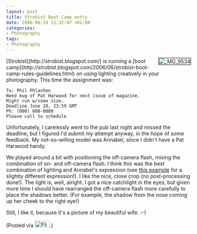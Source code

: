 ```yaml
---
layout: post
title: Strobist Boot Camp entry
date: 2006-06-29 12:32:07 +01:00
categories:
- Photography
tags:
- Photography
---
```

<p><a href="http://www.flickr.com/photos/mathie/177623618/" title="_MG_9534"><img src="http://static.flickr.com/44/177623618_1f346c4a17_m.jpg" alt="_MG_9534" class="alignright" style="border: solid 1px #000000; float: right;" /></a>[Strobist](http://strobist.blogspot.com/) is running a [boot camp](http://strobist.blogspot.com/2006/06/strobist-boot-camp-rules-guidelines.html)  on using lighting creatively in your photography.  This time the assignment was:</p>

    To: Phil Phlashen
    Need mug of Pat Harwood for next issue of magazine.
    Might run w/some size.
    Deadline June 28, 23:59 GMT
    Ph: (000) 000-0000
    Please call to schedule

Unfortunately, I carelessly went to the pub last night and missed the deadline, but I figured I'd submit my attempt anyway, in the hope of some feedback.  My not-so-willing model was Annabel, since I didn't have a Pat Harwood handy.

We played around a bit with positioning the off-camera flash, mixing the combination of on- and off-camera flash.  I think this was the best combination of lighting and Annabel's expression (see [this example](http://www.flickr.com/photos/mathie/177635408/) for a slightly different expression!).  I like the nice, close crop (no post-processing done!).  The light is, well, alright.  I got a nice catchlight in the eyes, but given more time I should have rearranged the off-camera flash more carefully to place the shadows better.  (For example, the shadow from the nose coming up her cheek to the right eye!)

Still, I like it, because it's a picture of my beautiful wife. :-)

(Posted via <a href="http://www.flickr.com/"><img alt="Flickr" src="http://www.flickr.com/images/flickr_logo_blog.gif" height="18" width="41" /></a>.)
